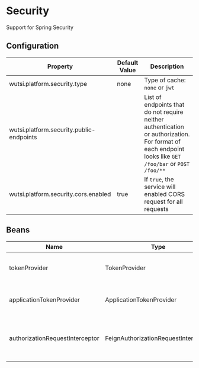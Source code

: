# Security

Support for Spring Security

## Configuration

| Property                                 | Default Value | Description                                                                                                                                            |
|------------------------------------------|---------------|--------------------------------------------------------------------------------------------------------------------------------------------------------|
| wutsi.platform.security.type             | none          | Type of cache: `none` or `jwt`                                                                                                                         |
| wutsi.platform.security.public-endpoints |               | List of endpoints that do not require neither authentication or authorization. For format of each endpoint looks like `GET /foo/bar` or `POST /foo/**` |
| wutsi.platform.security.cors.enabled     | true          | If `true`, the service will enabled CORS request for all requests                                                                                      |

## Beans

| Name                             | Type                                 | Description                                                        |
|----------------------------------|--------------------------------------|--------------------------------------------------------------------|
| tokenProvider                    | TokenProvider                        | Returns the current authentication token                           |
| applicationTokenProvider         | ApplicationTokenProvider             | Returns the current application token                              |
| authorizationRequestInterceptor  | FeignAuthorizationRequestInterceptor | Interceptor that add `Authorization` headers to all feign requests |
